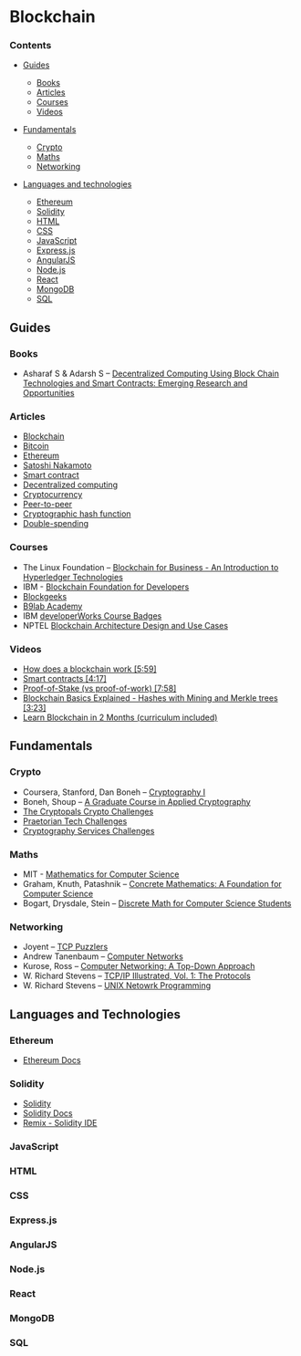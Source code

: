 # Blockchain
### Contents

* [Guides](#guides-1)
	* [Books](#books)
	* [Articles](#articles)
	* [Courses](#courses)
	* [Videos](#videos)
	
* [Fundamentals](#fundamentals)
	* [Crypto](#crypto)
	* [Maths](#maths)
	* [Networking](#networking)
	
* [Languages and technologies](#languages-and-technologies)
	* [Ethereum](#ethereum)
	* [Solidity](#solidity)
	* [HTML](#html)
	* [CSS](#css)
	* [JavaScript](#javascript)
	* [Express.js](#expressjs)
	* [AngularJS](#angularjs)
	* [Node.js](#nodejs)
	* [React](#react)
	* [MongoDB](#mongodb)
	* [SQL](#sql)
	
## Guides
### Books

* Asharaf S & Adarsh S – [Decentralized Computing Using Block Chain Technologies and Smart Contracts: Emerging Research and Opportunities](https://www.amazon.in/Decentralized-Computing-Using-Technologies-Contracts/dp/1522521933/ref=sr_1_1?s=digital-text&ie=UTF8&qid=1524486104&sr=8-1&keywords=Blockchain+asharaf)

### Articles

* [Blockchain](https://en.wikipedia.org/wiki/Blockchain)
* [Bitcoin](https://en.bitcoin.it/wiki/Main_Page)
* [Ethereum](https://en.wikipedia.org/wiki/Ethereum)
* [Satoshi Nakamoto](https://en.wikipedia.org/wiki/Satoshi_Nakamoto)
* [Smart contract](https://en.wikipedia.org/wiki/Smart_contract)
* [Decentralized computing](https://en.wikipedia.org/wiki/Decentralized_computing)
* [Cryptocurrency](https://en.wikipedia.org/wiki/Cryptocurrency)
* [Peer-to-peer](https://en.wikipedia.org/wiki/Peer-to-peer)
* [Cryptographic hash function](https://en.wikipedia.org/wiki/Cryptographic_hash_function)
* [Double-spending](https://en.wikipedia.org/wiki/Double-spending)

### Courses

* The Linux Foundation – [Blockchain for Business - An Introduction to Hyperledger Technologies](https://www.edx.org/course/blockchain-business-introduction-linuxfoundationx-lfs171x)
* IBM - [Blockchain Foundation for Developers](https://www.coursera.org/learn/ibm-blockchain-essentials-for-developers)
* [Blockgeeks](https://courses.blockgeeks.com/)
* [B9lab Academy](https://academy.b9lab.com/)
* IBM [developerWorks Course Badges](https://academy.b9lab.com/)
* NPTEL [Blockchain Architecture Design and Use Cases](https://onlinecourses.nptel.ac.in/noc18_cs47/preview)

### Videos

* [How does a blockchain work [5:59]](https://www.youtube.com/watch?v=SSo_EIwHSd4)
* [Smart contracts [4:17]](https://www.youtube.com/watch?v=ZE2HxTmxfrI)
* [Proof-of-Stake (vs proof-of-work) [7:58]](https://www.youtube.com/watch?v=M3EFi_POhps)
* [Blockchain Basics Explained - Hashes with Mining and Merkle trees [3:23]](https://www.youtube.com/watch?v=lik9aaFIsl4)
* [Learn Blockchain in 2 Months (curriculum included)](https://www.youtube.com/watch?v=wVVGv2bmxow)

## Fundamentals

### Crypto

* Coursera, Stanford, Dan Boneh – [Cryptography I](https://www.coursera.org/learn/crypto)
* Boneh, Shoup – [A Graduate Course in Applied Cryptography](https://crypto.stanford.edu/~dabo/cryptobook/draft_0_3.pdf)
* [The Cryptopals Crypto Challenges](https://cryptopals.com/)
* [Praetorian Tech Challenges](https://www.praetorian.com/challenges)
* [Cryptography Services Challenges](http://cryptoservices.github.io/challenges/)

### Maths

* MIT - [Mathematics for Computer Science](https://www.youtube.com/watch?v=L3LMbpZIKhQ&list=PLB7540DEDD482705B)
* Graham, Knuth, Patashnik – [Concrete Mathematics: A Foundation for Computer Science](https://www.amazon.com/Concrete-Mathematics-Foundation-Computer-Science/dp/0201558025)
* Bogart, Drysdale, Stein – [Discrete Math for Computer Science Students](http://www.cse.iitd.ernet.in/~bagchi/courses/discrete-book/fullbook.pdf)

### Networking

* Joyent – [TCP Puzzlers](https://www.joyent.com/blog/tcp-puzzlers)
* Andrew Tanenbaum – [Computer Networks](https://www.amazon.com/Computer-Networks-Tanenbaum-International-Economy/dp/9332518742)
* Kurose, Ross – [Computer Networking: A Top-Down Approach](https://www.amazon.com/Computer-Networking-Top-Down-Approach-6th/dp/0132856204)
* W. Richard Stevens – [TCP/IP Illustrated, Vol. 1: The Protocols](https://www.amazon.com/TCP-Illustrated-Vol-Addison-Wesley-Professional/dp/0201633469)
* W. Richard Stevens – [UNIX Netowrk Programming](https://www.amazon.com/UNIX-Network-Programming-Richard-Stevens/dp/0139498761)

## Languages and Technologies

### Ethereum
* [Ethereum Docs](http://www.ethdocs.org/en/latest/)

### Solidity
* [Solidity](https://en.wikipedia.org/wiki/Solidity)
* [Solidity Docs](https://solidity.readthedocs.io/en/v0.4.23/)
* [Remix - Solidity IDE](https://remix.ethereum.org/#optimize=false&version=soljson-v0.4.23+commit.124ca40d.js)


### JavaScript

### HTML

### CSS

### Express.js

### AngularJS

### Node.js

### React

### MongoDB

### SQL

